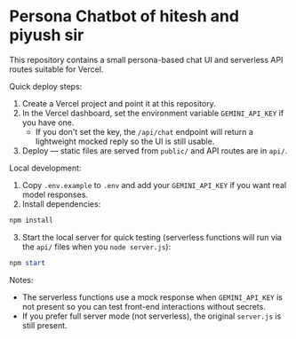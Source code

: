 # Persona Chatbot of  hitesh and piyush sir
This repository contains a small persona-based chat UI and serverless API routes suitable for Vercel.

Quick deploy steps:

1. Create a Vercel project and point it at this repository.
2. In the Vercel dashboard, set the environment variable `GEMINI_API_KEY` if you have one.
   - If you don't set the key, the `/api/chat` endpoint will return a lightweight mocked reply so the UI is still usable.
3. Deploy — static files are served from `public/` and API routes are in `api/`.

Local development:

1. Copy `.env.example` to `.env` and add your `GEMINI_API_KEY` if you want real model responses.
2. Install dependencies:

```powershell
npm install
```

3. Start the local server for quick testing (serverless functions will run via the `api/` files when you `node server.js`):

```powershell
npm start
```

Notes:
- The serverless functions use a mock response when `GEMINI_API_KEY` is not present so you can test front-end interactions without secrets.
- If you prefer full server mode (not serverless), the original `server.js` is still present.
